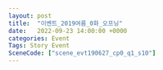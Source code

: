 ```yaml
---
layout: post
title:  "이벤트_2019여름_0화_오프닝"
date:   2022-09-23 14:00:00 +0000
categories: Event
Tags: Story Event
SceneCode: ["scene_evt190627_cp0_q1_s10"]
---
```


